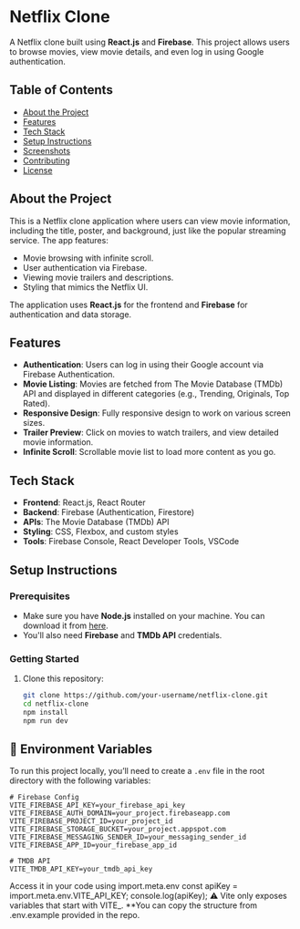 # Netflix Clone

A Netflix clone built using **React.js** and **Firebase**. This project allows users to browse movies, view movie details, and even log in using Google authentication.

## Table of Contents
- [About the Project](#about-the-project)
- [Features](#features)
- [Tech Stack](#tech-stack)
- [Setup Instructions](#setup-instructions)
- [Screenshots](#screenshots)
- [Contributing](#contributing)
- [License](#license)

## About the Project

This is a Netflix clone application where users can view movie information, including the title, poster, and background, just like the popular streaming service. The app features:
- Movie browsing with infinite scroll.
- User authentication via Firebase.
- Viewing movie trailers and descriptions.
- Styling that mimics the Netflix UI.

The application uses **React.js** for the frontend and **Firebase** for authentication and data storage.

## Features

- **Authentication**: Users can log in using their Google account via Firebase Authentication.
- **Movie Listing**: Movies are fetched from The Movie Database (TMDb) API and displayed in different categories (e.g., Trending, Originals, Top Rated).
- **Responsive Design**: Fully responsive design to work on various screen sizes.
- **Trailer Preview**: Click on movies to watch trailers, and view detailed movie information.
- **Infinite Scroll**: Scrollable movie list to load more content as you go.

## Tech Stack

- **Frontend**: React.js, React Router
- **Backend**: Firebase (Authentication, Firestore)
- **APIs**: The Movie Database (TMDb) API
- **Styling**: CSS, Flexbox, and custom styles
- **Tools**: Firebase Console, React Developer Tools, VSCode

## Setup Instructions

### Prerequisites

- Make sure you have **Node.js** installed on your machine. You can download it from [here](https://nodejs.org/).
- You'll also need **Firebase** and **TMDb API** credentials.

### Getting Started

1. Clone this repository:
   ```bash
   git clone https://github.com/your-username/netflix-clone.git
   cd netflix-clone
   npm install
   npm run dev

## 🔐 Environment Variables

To run this project locally, you’ll need to create a `.env` file in the root directory with the following variables:

```env
# Firebase Config
VITE_FIREBASE_API_KEY=your_firebase_api_key
VITE_FIREBASE_AUTH_DOMAIN=your_project.firebaseapp.com
VITE_FIREBASE_PROJECT_ID=your_project_id
VITE_FIREBASE_STORAGE_BUCKET=your_project.appspot.com
VITE_FIREBASE_MESSAGING_SENDER_ID=your_messaging_sender_id
VITE_FIREBASE_APP_ID=your_firebase_app_id

# TMDB API
VITE_TMDB_API_KEY=your_tmdb_api_key
```
Access it in your code using import.meta.env
const apiKey = import.meta.env.VITE_API_KEY;
console.log(apiKey);
⚠️ Vite only exposes variables that start with VITE_.
**You can copy the structure from .env.example provided in the repo.

